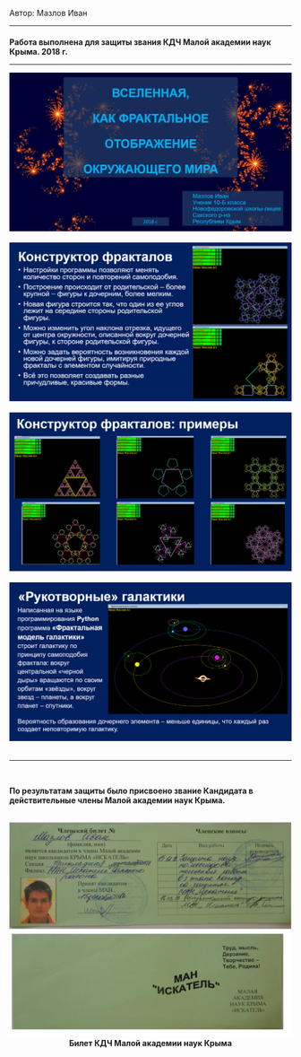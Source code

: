 ​Автор: Мазлов Иван
<hr>

<h4>
Работа выполнена для защиты звания КДЧ Малой академии наук Крыма. 2018 г.
<hr>

<div align="center"><img src="images/fractal1.png"></div><br>
<div align="center"><img src="images/fractal2.png"></div><br>
<div align="center"><img src="images/fractal3.png"></div><br>
<div align="center"><img src="images/space.png"></div><br>

<hr><br>
<p>По результатам защиты было присвоено звание Кандидата в действительные члены Малой академии наук Крыма.</p><br>

<div align="center"><img src="images/MAH_doc.jpg">Билет КДЧ Малой академии наук Крыма</div><br>
</h4>
&nbsp;&nbsp;&nbsp;&nbsp;